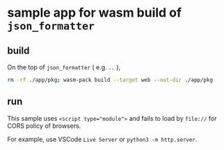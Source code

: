 # sample app for wasm build of `json_formatter`

## build

On the top of `json_formatter` ( e.g. `..` ),

```sh
rm -rf ./app/pkg; wasm-pack build --target web --out-dir ./app/pkg
```

## run

This sample uses `<script type="module">` and fails to load by `file://` for CORS policy of browsers.

For example, use VSCode `Live Server` or `python3 -m http.server`.
